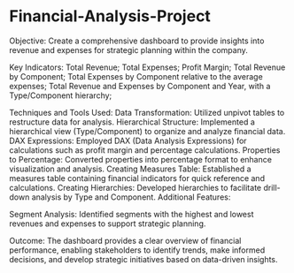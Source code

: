 # Financial-Analysis-Project
Objective: Create a comprehensive dashboard to provide insights into revenue and expenses for strategic planning within the company.

Key Indicators:
Total Revenue; 
Total Expenses; 
Profit Margin; 
Total Revenue by Component; 
Total Expenses by Component relative to the average expenses; 
Total Revenue and Expenses by Component and Year, with a Type/Component hierarchy;

Techniques and Tools Used:
Data Transformation: Utilized unpivot tables to restructure data for analysis.
Hierarchical Structure: Implemented a hierarchical view (Type/Component) to organize and analyze financial data.
DAX Expressions: Employed DAX (Data Analysis Expressions) for calculations such as profit margin and percentage calculations.
Properties to Percentage: Converted properties into percentage format to enhance visualization and analysis.
Creating Measures Table: Established a measures table containing financial indicators for quick reference and calculations.
Creating Hierarchies: Developed hierarchies to facilitate drill-down analysis by Type and Component.
Additional Features:

Segment Analysis: Identified segments with the highest and lowest revenues and expenses to support strategic planning.

Outcome: The dashboard provides a clear overview of financial performance, enabling stakeholders to identify trends, make informed decisions, and develop strategic initiatives based on data-driven insights.
